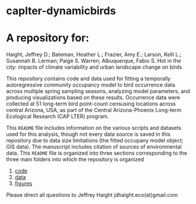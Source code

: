 # caplter-dynamicbirds

# A repository for:
Haight, Jeffrey D.; Bateman, Heather L.; Frazier, Amy E.; Larson, Kelli L.; Susannah B. Lerman; Paige S. Warren; Albuquerque, Fabio S. Hot in the city: impacts of climate variability and urban landscape change on birds

This repository contains code and data used for fitting a temporally autoregressive community occupancy model to bird occurrence data across multiple spring sampling seasons, analyzing model parameters, and producing visualizations based on these results. Occurrence data were collected at 51 long-term bird point-count censusing locations across central Arizona, USA, as part of the Central Arizona-Phoenix Long-term Ecological Research (CAP LTER) program.


This `README` file includes information on the various scripts and datasets used for this analysis, though not every data source is saved in this repository due to data size limitations (the fitted occupany model object; GIS data). The manuscript includes citation of sources of environmental data. This `README` file is organized into three sections corresponding to the three main folders into which the repository is organized
1. [code](#code)  
2. [data](#data)
3. [figures](#figures)

Please direct all questions to Jeffrey Haight jdhaight.eco(at)gmail.com